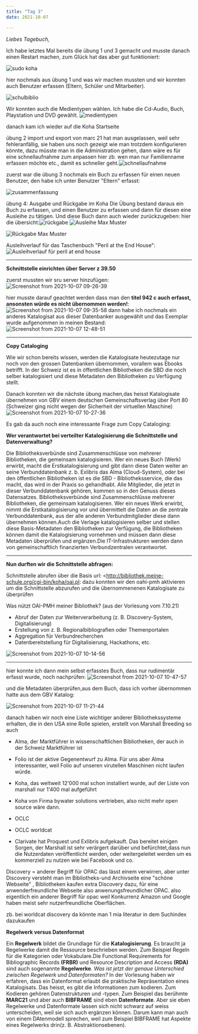 ```yaml
---
title: "Tag 3"
date: 2021-10-07

---
```


_Liebes Tagebuch,_

Ich habe letztes Mal bereits die übung 1 und 3 gemacht und musste danach einen Restart machen, zum Glück hat das aber gut funktioniert:

![sudo koha](https://user-images.githubusercontent.com/90834735/151233654-7260c817-2e82-4170-b856-f0ca28b88079.png)



hier nochmals aus übung 1 und was wir machen mussten und wir konnten auch Benutzer erfassen (Eltern, Schüler und Mitarbeiter).

![schulbiblio](https://user-images.githubusercontent.com/90834735/151233778-5ae011f2-578e-4674-ac5a-b564a15c87f3.png)



Wir konnten auch die Medientypen wählen. Ich habe die Cd-Audio, Buch, Playstation und DVD gewählt. 
![medientypen](https://user-images.githubusercontent.com/90834735/151233879-f164d501-af65-42c5-aa47-7921012988e6.png)





danach kam ich wieder auf die Koha Startseite

übung 2 import und export von marc 21 hat man ausgelassen, weil sehr fehleranfällig, sie haben uns noch gezeigt wie man trotzdem konfigurieren könnte, dazu müsste man in die Administration gehen, dann wäre es für eine schnellaufnahme zum anpassen hier zb. wen man nur Familienname erfassen möchte etc., damit es schneller geht.![schnellaufnahme](https://user-images.githubusercontent.com/90834735/151233936-b425d2e2-6684-4ed8-9a5e-651dc022be1d.png)



zuerst war die übung 3 nochmals ein Buch zu erfassen für einen  neuen Benutzer, den habe ich unter Benutzer "Eltern" erfasst: 

![zusammenfassung](https://user-images.githubusercontent.com/90834735/151233982-4a0735af-b51e-4e00-9cd4-40732e3370ff.png)



übung 4:  Ausgabe und Rückgabe im Koha 
Die Übung bestand daraus ein Buch zu erfassen, und einen Benutzer zu erfassen und dann für diesen eine  Ausleihe zu tätigen.
Und diese Buch dann auch wieder zurückzugeben:
hier die übersicht:![rückgabe](https://user-images.githubusercontent.com/90834735/151234081-212ec8c6-bc0b-456b-8922-c612f6a1a2dc.png)
![Ausleihe Max Muster](https://user-images.githubusercontent.com/90834735/151234104-c788e893-1631-445e-a621-ed2d7797a9fe.png)

![Rückgabe Max Muster](https://user-images.githubusercontent.com/90834735/151234113-9b7ed4e1-8c75-48ab-aef7-ebadc5e51bfb.png)

Ausleihverlauf für das Taschenbuch "Peril at the End House":
![Ausleihverlauf für peril at end house](https://user-images.githubusercontent.com/90834735/151234142-c15fbcaf-bcb0-47da-8d87-6e134209ba05.png)






---------------------------------------------------------


**Schnittstelle einrichten über Server z 39.50**



zuerst mussten wir sru server hinzufügen:
![Screenshot from 2021-10-07 09-26-39](https://user-images.githubusercontent.com/90834735/136367850-14098c84-eea2-4491-8b20-6d3eed068459.png)

hier musste darauf geachtet werden dass man den **titel 942 c auch erfasst, ansonsten würde es nicht übernommen werden!**:
![Screenshot from 2021-10-07 09-35-58](https://user-images.githubusercontent.com/90834735/136366935-e4b69188-22e8-410a-b024-ff3a68656440.png)
dann habe ich nochmals ein anderes Katalogisat aus dieser Datenbanker ausgewählt und das
Exemplar wurde aufgenommen in meinen Bestand:
![Screenshot from 2021-10-07 12-48-51](https://user-images.githubusercontent.com/90834735/136370288-97ff46b0-381b-44c3-9905-7958ab29edab.png)

------


**Copy Cataloging**

Wie wir schon bereits wissen, werden die Katalogisate heutezutage nur noch von den grossen Datenbanken übernommen, vorallem was Ebooks betrifft. In der Schweiz ist es in öffentlichen Bibliotheken die SBD die noch selber katalogisiert und diese Metadaten den Bibliotheken zu Verfügung stellt.

Danach konnten wir die nächste übung machen,das heisst Katalogisate übernehmen von GBV einem deutschen Gemeinschaftsverlag über Port 80 (Schweizer ging nicht wegen der Sicherheit der virtuellen Maschine)
![Screenshot from 2021-10-07 10-27-36](https://user-images.githubusercontent.com/90834735/136366158-0a0b076b-6e42-454f-ae53-df7d11ed335b.png)

Es gab da auch noch eine interessante Frage zum Copy Cataloging:

**Wer verantwortet bei verteilter Katalogisierung die Schnittstelle und Datenverwaltung?**

Die Bibliotheksverbünde sind Zusammenschlüsse von mehrerer Bibliotheken, die gemeinsam katalogisieren. Wer ein neues Buch (Werk) erwirbt, macht die Erstkatalogisierung und gibt dann diese Daten weiter an seine Verbunddatenbank z. b. Exlibris das Alma (Cloud-System), oder bei den öffentlichen Bibliotheken ist es die SBD - Bibliotheksservice, die das macht, das wird in der Praxis so gehandhabt. 
Alle Mitglieder, die jetzt in dieser Verbunddatenbank gehören, kommen so in den Genuss dieses Datensatzes.
Bibliotheksverbünde sind Zusammenschlüsse mehrerer Bibliotheken, die gemeinsam katalogisieren. Wer ein neues Werk erwirbt, nimmt die Erstkatalogisierung vor und übermittelt die Daten an die zentrale Verbunddatenbank, aus der alle anderen Verbundmitglieder diese dann übernehmen können.Auch die Verlage katalogisieren selber und stellen diese Basis-Metadaten den Bibliotheken zur Verfügung, die Bibliotheken können damit die Katalogisierung vornehmen und müssen dann diese Metadaten überprüfen und ergänzen.Die IT-Infrastrukturen werden dann von gemeinschaftlich finanzierten Verbundzentralen verantwortet.
    
-----

**Nun durften wir die Schnittstelle abfragen:**

Schnittstelle abrufen über die Basis url: <http://bibliothek.meine-schule.org/cgi-bin/koha/oai.pl:  dazu konnten wir den oahi-pmh aktivieren um die Schnittstelle abzurufen und die übernommenenen Katalogisate zu überprüfen

Was nützt OAI-PMH meiner Bibliothek? (aus der Vorlesung vom 7.10.21)
  - Abruf der Daten zur Weiterverarbeitung (z. B. Discovery-System, Digitalisierung)
  - Erstellung von z. B. Regionalbibliografien oder Themenportalen
  - Aggregation für Verbundrecherchen
  - Datenbereitstellung für Digitalisierung, Hackathons, etc.

![Screenshot from 2021-10-07 10-14-56](https://user-images.githubusercontent.com/90834735/136368385-05381fb3-66a2-47cd-a480-c118bcbc4ef2.png)

------


hier konnte ich dann mein selbst erfasstes Buch, dass nur rudimentär erfasst wurde, noch nachprüfen:
![Screenshot from 2021-10-07 10-47-57](https://user-images.githubusercontent.com/90834735/136371798-49829396-906e-47c8-afe4-b887ea65a141.png)




und die Metadaten überprüfen,aus dem Buch, dass ich vorher übernommen hatte aus dem GBV Katalog:

![Screenshot from 2021-10-07 11-21-44](https://user-images.githubusercontent.com/90834735/136371189-5148a1f6-cb2b-4940-ab31-953d702e2238.png)


danach haben wir noch eine Liste wichtiger anderer Bibliothekssysteme erhalten, die in den USA eine Rolle spielen, erstellt von Marshall Breeding so auch 
- Alma, der Marktführer in wissenschaftlichen Bibliotheken, der auch in der Schweiz Marktführer ist
- Folio ist der aktive Gegenentwurf zu Alma. Für uns aber Alma interessanter, weil Folio auf unseren virutellen Maschinen nicht laufen würde.
- Koha, das weltweit 12'000 mal schon installiert wurde, auf der Liste von marshall nur 1'400 mal aufgeführt
- Koha von Firma bywater solutions vertrieben, also nicht mehr open source wäre dann.
- OCLC 
- OCLC worldcat 

- Clarivate hat Proquest und Exlibris aufgekauft. Das bereitet einigen Sorgen, der Marshall ist sehr verärgert darüber und befürchtet,dass
nun die Nutzerdaten veröffentlicht werden, oder weitergeleitet werden um es kommerziell zu nutzen wie bei Facebook und co.


Discovery = anderer Begriff für OPAC
das lässt einem verwirren, aber unter Discovery versteht man im Bibliotheks-und Archivseite eine "schöne Webseite" , Bibliotheken kaufen extra Discovery dazu, für eine anwenderfreundliche Webseite also anwenungsfreundlicher OPAC. also eigentlich ein anderer Begriff für opac
weil Konkurrenz Amazon und Google haben meist sehr nutzerfreundliche Oberflächen.

zb. bei worldcat discovery da könnte man 1 mia literatur in dem Suchindex dazukaufen

**Regelwerk versus Datenformat**

Ein **Regelwerk** bildet die Grundlage für die **Katalogisierung**. Es braucht ja Regelwerke damit die Ressource beschrieben werden. Zum Beispiel Regeln für die Kategorien oder Vokabulare.Die Functional Requirements for Bibliographic Records **(FRBR)** und Resource Description and Access **(RDA)** sind auch sogenannte **Regelwerke**.
_Was ist jetzt der genaue Unterschied zwischen Regelwerk und Datenformaten?_
In der Vorlesung haben wir erfahren, dass ein Datenformat erlaubt die praktische Repräsentation eines Katalogisats. Das heisst, es gibt die Informationen zum kodieren. Zum Kodieren gehören Datenstrukturen und -typen. Zum Beispiel das berühmte **MARC21** und aber auch **BIBFRAME** sind eben **Datenformate**.
Aber sie eben Regelwerke und Datenformate lassen sich nicht schwarz auf weiss unterscheiden, weil sie sich auch ergänzen können. Darum kann man auch von einem DAtenmodell sprechen, weil zum Beispiel BIBFRAME hat Aspekte eines Regelwerks  drin(z. B. Abstraktionsebenen). 
